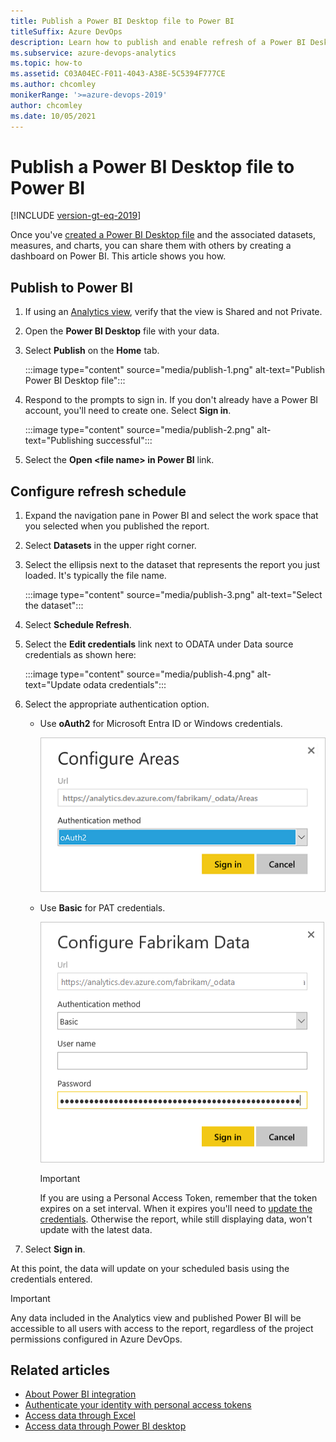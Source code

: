 ```yaml
---
title: Publish a Power BI Desktop file to Power BI  
titleSuffix: Azure DevOps 
description: Learn how to publish and enable refresh of a Power BI Desktop file to Power BI that uses Analytics for Azure DevOps. 
ms.subservice: azure-devops-analytics
ms.topic: how-to
ms.assetid: C03A04EC-F011-4043-A38E-5C5394F777CE 
ms.author: chcomley
monikerRange: '>=azure-devops-2019'
author: chcomley
ms.date: 10/05/2021
---
```


# Publish a Power BI Desktop file to Power BI 

[!INCLUDE [version-gt-eq-2019](../../includes/version-gt-eq-2019.md)]

Once you've [created a Power BI Desktop file](access-analytics-power-bi.md) and the associated datasets, measures, and charts, you can share them with others by creating a dashboard on Power BI. This article shows you how.   

## Publish to Power BI

1. If using an [Analytics view](what-are-analytics-views.md), verify that the view is Shared and not Private.

1. Open the **Power BI Desktop** file with your data.  

1. Select **Publish** on the **Home** tab. 

    :::image type="content" source="media/publish-1.png" alt-text="Publish Power BI Desktop file":::

4. Respond to the prompts to sign in. If you don't already have a Power BI account, you'll need to create one. Select **Sign in**.
  
    :::image type="content" source="media/publish-2.png" alt-text="Publishing successful":::

1. Select the **Open \<file name\> in Power BI** link.

## Configure refresh schedule

1. Expand the navigation pane in Power BI and select the work space that you selected when you published the report.  

1. Select **Datasets** in the upper right corner.

8. Select the ellipsis next to the dataset that represents the report you just loaded. It's typically the file name.

    :::image type="content" source="media/publish-3.png" alt-text="Select the dataset":::

1. Select **Schedule Refresh**.  

1. Select the **Edit credentials** link next to ODATA under Data source credentials as shown here:

    :::image type="content" source="media/publish-4.png" alt-text="Update odata credentials":::

1. Select the appropriate authentication option. 

	* Use **oAuth2**  for Microsoft Entra ID or Windows credentials.

      ![Configure Areas dialog](media/aad-auth-power-bi.png)
 
	* Use **Basic** for PAT credentials.   

      ![Configure Fabrikam Data dialog, Enter credentials](media/publish-5.png)

      > [!IMPORTANT]  
      > If you are using a Personal Access Token, remember that the token expires on a set interval. When it expires you'll need to [update the credentials](client-authentication-options.md#update-credentials). Otherwise the report, while still displaying data, won't update with the latest data.

1. Select **Sign in**.  

At this point, the data will update on your scheduled basis using the credentials entered.

> [!IMPORTANT]   
> Any data included in the Analytics view and published Power BI will be accessible to all users with access to the report, regardless of the project permissions configured in Azure DevOps.    


## Related articles

- [About Power BI integration](overview.md)  
- [Authenticate your identity with personal access tokens](../../organizations/accounts/use-personal-access-tokens-to-authenticate.md)  
- [Access data through Excel](access-analytics-excel.md)  
- [Access data through Power BI desktop](access-analytics-power-bi.md)  
